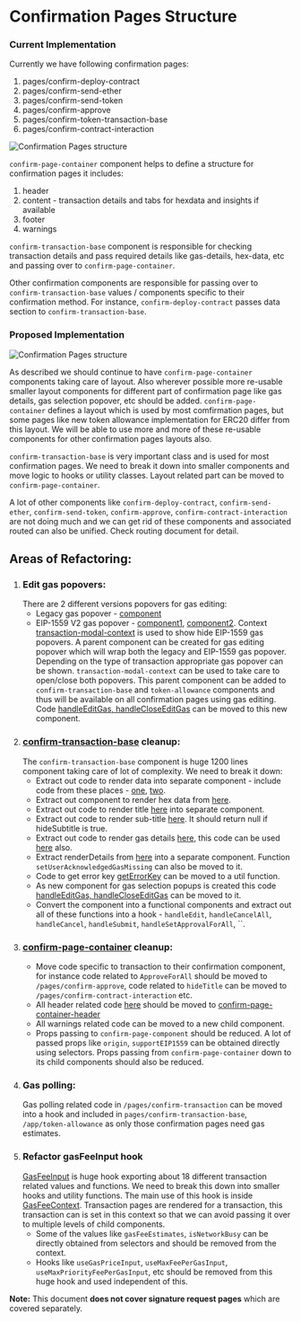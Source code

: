 # Confirmation Pages Structure

### Current Implementation

Currently we have following confirmation pages:

1. pages/confirm-deploy-contract
2. pages/confirm-send-ether
3. pages/confirm-send-token
4. pages/confirm-approve
5. pages/confirm-token-transaction-base
6. pages/confirm-contract-interaction

![Confirmation Pages structure](https://raw.githubusercontent.com/MetaMask/metamask-extension/conf_structure_doc/docs/refactoring/confirmation-page-structure/current.png)

`confirm-page-container` component helps to define a structure for confirmation pages it includes:

1.  header
2.  content - transaction details and tabs for hexdata and insights if available
3.  footer
4.  warnings

`confirm-transaction-base` component is responsible for checking transaction details and pass required details like gas-details, hex-data, etc and passing over to `confirm-page-container`.

Other confirmation components are responsible for passing over to `confirm-transaction-base` values / components specific to their confirmation method. For instance, `confirm-deploy-contract` passes data section to `confirm-transaction-base`.

### Proposed Implementation

![Confirmation Pages structure](https://raw.githubusercontent.com/MetaMask/metamask-extension/conf_structure_doc/docs/refactoring/confirmation-page-structure/proposed.png)

As described we should continue to have `confirm-page-container` components taking care of layout. Also wherever possible more re-usable smaller layout components for different part of confirmation page like gas details, gas selection popover, etc should be added.
`confirm-page-container` defines a layout which is used by most comfirmation pages, but some pages like new token allowance implementation for ERC20 differ from this layout. We will be able to use more and more of these re-usable components for other confirmation pages layouts also.

`confirm-transaction-base` is very important class and is used for most confirmation pages. We need to break it down into smaller components and move logic to hooks or utility classes. Layout related part can be moved to `confirm-page-container`.

A lot of other components like `confirm-deploy-contract`, `confirm-send-ether`, `confirm-send-token`, `confirm-approve`, `confirm-contract-interaction` are not doing much and we can get rid of these components and associated routed can also be unified. Check routing document for detail.

## Areas of Refactoring:

1. ### Edit gas popovers:
   There are 2 different versions popovers for gas editing:
   - Legacy gas popover - [component](https://github.com/MetaMask/metamask-extension/tree/develop/ui/components/app/edit-gas-popover)
   - EIP-1559 V2 gas popover - [component1](https://github.com/MetaMask/metamask-extension/tree/develop/ui/components/app/edit-gas-fee-popover), [component2](https://github.com/MetaMask/metamask-extension/tree/develop/ui/components/app/advanced-gas-fee-popover).
     Context [transaction-modal-context](https://github.com/MetaMask/metamask-extension/blob/develop/ui/contexts/transaction-modal.js) is used to show hide EIP-1559 gas popovers.
     A parent component can be created for gas editing popover which will wrap both the legacy and EIP-1559 gas popover. Depending on the type of transaction appropriate gas popover can be shown. `transaction-modal-context` can be used to take care to open/close both popovers.
     This parent component can be added to `confirm-transaction-base` and `token-allowance` components and thus will be available on all confirmation pages using gas editing.
     Code [handleEditGas, handleCloseEditGas](https://github.com/MetaMask/metamask-extension/blob/develop/ui/pages/confirm-transaction-base/confirm-transaction-base.component.js#L276) can be moved to this new component.
2. ### [confirm-transaction-base](https://github.com/MetaMask/metamask-extension/tree/develop/ui/pages/confirm-transaction-base) cleanup:
   The `confirm-transaction-base` component is huge 1200 lines component taking care of lot of complexity. We need to break it down:
   - Extract out code to render data into separate component - include code from these places - [one](https://github.com/MetaMask/metamask-extension/blob/develop/ui/pages/confirm-transaction-base/confirm-transaction-base.component.js#L641), [two](https://github.com/MetaMask/metamask-extension/blob/develop/ui/pages/confirm-deploy-contract/confirm-deploy-contract.component.js#L15).
   - Extract out component to render hex data from [here](https://github.com/MetaMask/metamask-extension/blob/develop/ui/pages/confirm-transaction-base/confirm-transaction-base.component.js#L675).
   - Extract out code to render title [here](https://github.com/MetaMask/metamask-extension/blob/develop/ui/pages/confirm-transaction-base/confirm-transaction-base.component.js#L894) into separate component.
   - Extract out code to render sub-title [here](https://github.com/MetaMask/metamask-extension/blob/develop/ui/pages/confirm-transaction-base/confirm-transaction-base.component.js#L917). It should return null if hideSubtitle is true.
   - Extract out code to render gas details [here](https://github.com/MetaMask/metamask-extension/blob/develop/ui/pages/confirm-transaction-base/confirm-transaction-base.component.js#L444), this code can be used [here](https://github.com/MetaMask/metamask-extension/blob/develop/ui/pages/confirm-approve/confirm-approve-content/confirm-approve-content.component.js#L171) also.
   - Extract renderDetails from [here](https://github.com/MetaMask/metamask-extension/blob/develop/ui/pages/confirm-transaction-base/confirm-transaction-base.component.js#L309) into a separate component. Function `setUserAcknowledgedGasMissing` can also be moved to it.
   - Code to get error key [getErrorKey](https://github.com/MetaMask/metamask-extension/blob/develop/ui/pages/confirm-transaction-base/confirm-transaction-base.component.js#L230) can be moved to a util function.
   - As new component for gas selection popups is created this code [handleEditGas, handleCloseEditGas](https://github.com/MetaMask/metamask-extension/blob/develop/ui/pages/confirm-transaction-base/confirm-transaction-base.component.js#L276) can be moved to it.
   - Convert the component into a functional components and extract out all of these functions into a hook - `handleEdit`, `handleCancelAll`, `handleCancel`, `handleSubmit`, `handleSetApprovalForAll`, ``.
3. ### [confirm-page-container](https://github.com/MetaMask/metamask-extension/tree/03ccc5366cf31c9fa0fedc2fac533ebc64e6f2b4/ui/components/app/confirm-page-container) cleanup:
   - Move code specific to transaction to their confirmation component, for instance code related to `ApproveForAll` should be moved to `/pages/confirm-approve`, code related to `hideTitle` can be moved to `/pages/confirm-contract-interaction` etc.
   - All header related code [here](https://github.com/MetaMask/metamask-extension/blob/03ccc5366cf31c9fa0fedc2fac533ebc64e6f2b4/ui/components/app/confirm-page-container/confirm-page-container.component.js#L191) should be moved to [confirm-page-container-header](https://github.com/MetaMask/metamask-extension/tree/03ccc5366cf31c9fa0fedc2fac533ebc64e6f2b4/ui/components/app/confirm-page-container/confirm-page-container-header)
   - All warnings related code can be moved to a new child component.
   - Props passing to `confirm-page-component` should be reduced. A lot of passed props like `origin`, `supportEIP1559` can be obtained directly using selectors. Props passing from `confirm-page-container` down to its child components should also be reduced.
4. ### Gas polling:
   Gas polling related code in `/pages/confirm-transaction` can be moved into a hook and included in `pages/confirm-transaction-base`, `/app/token-allowance` as only those confirmation pages need gas estimates.
5. ### Refactor gasFeeInput hook
    [GasFeeInput](https://github.com/MetaMask/metamask-extension/tree/develop/ui/hooks/gasFeeInput) is huge hook exporting about 18 different transaction related values and functions. We need to break this down into smaller hooks and utility functions.
    The main use of this hook is inside [GasFeeContext](https://github.com/MetaMask/metamask-extension/blob/develop/ui/contexts/gasFee.js). Transaction pages are rendered for a transaction, this transaction can is set in this context so that we can avoid passing it over to multiple levels of child components.
    - Some of the values like `gasFeeEstimates`, `isNetworkBusy` can be directly obtained from selectors and should be removed from the context.
    - Hooks like `useGasPriceInput`, `useMaxFeePerGasInput`, `useMaxPriorityFeePerGasInput`, etc should be removed from this huge hook and used independent of this.

**Note:** This document **does not cover signature request pages** which are covered separately.
